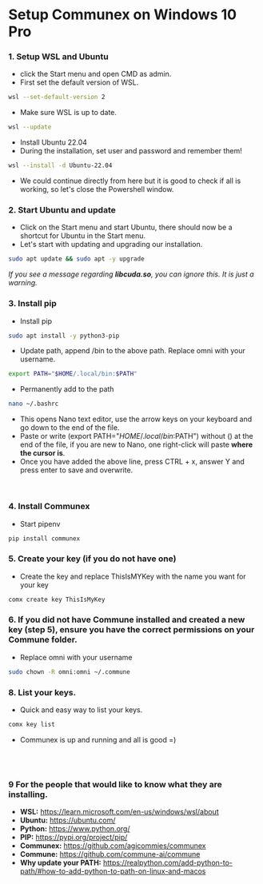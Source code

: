 # Setup Communex on Windows 10 Pro

### 1. Setup WSL and Ubuntu
- click the Start menu and open CMD as admin.
- First set the default version of WSL.
```sh
wsl --set-default-version 2
```
- Make sure WSL is up to date.
```sh
wsl --update
```
- Install Ubuntu 22.04
- During the installation, set user and password and remember them!
```sh
wsl --install -d Ubuntu-22.04 
```
- We could continue directly from here but it is good to check if all is working, so let's close the Powershell window.

### 2. Start Ubuntu and update
- Click on the Start menu and start Ubuntu, there should now be a shortcut for Ubuntu in the Start menu.
- Let's start with updating and upgrading our installation.

```sh
sudo apt update && sudo apt -y upgrade
```
*If you see a message regarding **libcuda.so**, you can ignore this. It is just a warning.*

### 3. Install pip
- Install pip
```sh
sudo apt install -y python3-pip
```

- Update path, append /bin to the above path. Replace omni with your username.
```sh
export PATH="$HOME/.local/bin:$PATH"
```
-  Permanently add to the path
```sh
nano ~/.bashrc 
```
- This opens Nano text editor, use the arrow keys on your keyboard and go down to the end of the file.
- Paste or write (export PATH="$HOME/.local/bin:$PATH") without () at the end of the file, if you are new to Nano, one right-click will paste **where the cursor is**.
- Once you have added the above line, press CTRL + x, answer Y and press enter to save and overwrite.

<br/>

### 4. Install Communex
- Start pipenv
```sh
pip install communex
```

### 5. Create your key  (if you do not have one)
- Create the key and replace ThisIsMYKey with the name you want for your key
```sh
comx create key ThisIsMyKey 
```

### 6. If you did not have Commune installed and created a new key (step 5), ensure you have the correct permissions on your Commune folder.
- Replace omni with your username
```sh
sudo chown -R omni:omni ~/.commune
```

### 8. List your keys.
- Quick and easy way to list your keys.
```sh
comx key list
```
- Communex is up and running and all is good =)

<br/><br/>

### 9 For the people that would like to know what they are installing.

- **WSL:** https://learn.microsoft.com/en-us/windows/wsl/about
- **Ubuntu:** https://ubuntu.com/
- **Python:** https://www.python.org/
- **PIP:** https://pypi.org/project/pip/
- **Communex:** https://github.com/agicommies/communex
- **Commune:** https://github.com/commune-ai/commune
- **Why update your PATH:** https://realpython.com/add-python-to-path/#how-to-add-python-to-path-on-linux-and-macos
<br><br>

